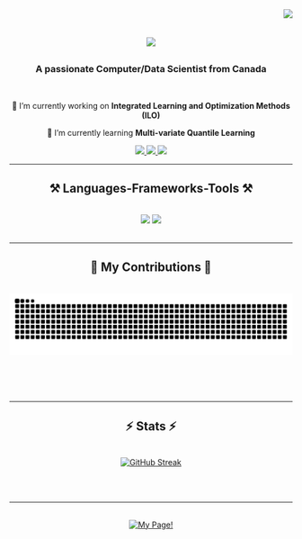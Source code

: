 <img align="right" src="https://visitor-badge.laobi.icu/badge?page_id=zhaleh-rahimi.zhaleh-rahimi" />

<h1 align="center">
    <img src="https://readme-typing-svg.herokuapp.com/?font=Righteous&size=35&center=true&vCenter=true&width=500&height=70&duration=4000&lines=Hi+There!+👋;+I'm+Zhaleh+Rahimi!;" />
</h1>

<h3 align="center">A passionate Computer/Data Scientist from Canada </h3>

<br/>

<div align="center">
 
 🔭 I’m currently working on **Integrated Learning and Optimization Methods (ILO)**
 
 🌱 I’m currently learning **Multi-variate Quantile Learning**

 </div>
 
<div align="center"> 
  <a href="mailto:rhmi.zhle@gmail.com">
    <img src="https://img.shields.io/badge/Gmail-333333?style=for-the-badge&logo=gmail&logoColor=red" />
  </a>
  <a href="https://linkedin.com/in/rahimi-zhaleh" target="_blank">
    <img src="https://img.shields.io/badge/LinkedIn-0077B5?style=for-the-badge&logo=linkedin&logoColor=white" target="_blank" />
  </a>
  <a href="https://zhaleh-rahimi.github.io" target="_blank">
     <img src="https://img.shields.io/badge/Portfolio-FF5722?style=for-the-badge&logo=todoist&logoColor=white" target="_blank" /> <!-- sqlite, safari, google-chrome are other good icon options -->
  </a>
</div>

 <hr/>
 
<h2 align="center">⚒️ Languages-Frameworks-Tools ⚒️</h2>
<br/>
<div align="center">
    <img src="https://skillicons.dev/icons?i=html,css,vscode,github,git,r" />
    <img src="https://skillicons.dev/icons?i=python,mongodb,c,java,mysql,flask" /><br>
</div>

<br/>
<hr/>

<div align="center">
  <h2>🐍 My Contributions 🐍</h2>
  <br>
  <img alt="snake eating my contributions" src="https://raw.githubusercontent.com/zhaleh-rahimi/zhaleh-rahimi/output/github-contribution-grid-snake.svg" />
  
  <br/><br/><br/>
</div>

<hr/>

<h2 align="center">⚡ Stats ⚡</h2>
<br>
<div align=center>
  <a href="https://git.io/streak-stats"><img src="https://streak-stats.demolab.com?user=zhaleh-rahimi&theme=dark&exclude_days=Sun%2CSat&card_width=390&card_height=100" alt="GitHub Streak" /></a>
  
</div>

<br/><br/>

<hr/>

<br/>

<div align="center">
<a href='https://zhaleh-rahimi.github.io/' target='_blank'><img height='64' style='border:0px;height:64px;' src='https://storage.ko-fi.com/cdn/kofi1.png?v=3' border='0' alt='My Page!' /></a>
</div>

<br/>
